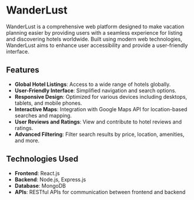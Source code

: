 # WanderLust

WanderLust is a comprehensive web platform designed to make vacation planning easier by providing users with a seamless experience for listing and discovering hotels worldwide. Built using modern web technologies, WanderLust aims to enhance user accessibility and provide a user-friendly interface.

## Features

- **Global Hotel Listings**: Access to a wide range of hotels globally.
- **User-Friendly Interface**: Simplified navigation and search options.
- **Responsive Design**: Optimized for various devices including desktops, tablets, and mobile phones.
- **Interactive Maps**: Integration with Google Maps API for location-based searches and mapping.
- **User Reviews and Ratings**: View and contribute to hotel reviews and ratings.
- **Advanced Filtering**: Filter search results by price, location, amenities, and more.

## Technologies Used

- **Frontend**: React.js
- **Backend**: Node.js, Express.js
- **Database**: MongoDB
- **APIs**: RESTful APIs for communication between frontend and backend
